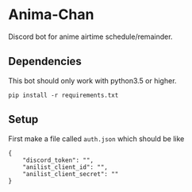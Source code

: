 # Anima-Chan
Discord bot for anime airtime schedule/remainder.

## Dependencies
This bot should only work with python3.5 or higher.

`pip install -r requirements.txt`

## Setup
First make a file called `auth.json` which should be like
```
{
	"discord_token": "",
	"anilist_client_id": "",
	"anilist_client_secret": ""
}
```

